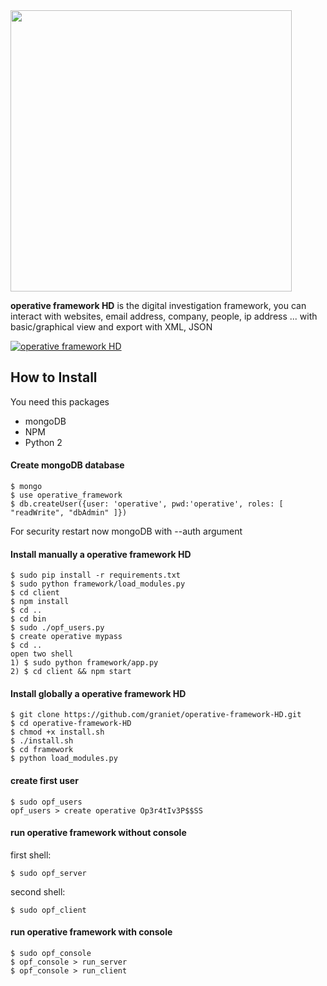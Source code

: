 <img src="https://image.ibb.co/fuPpQd/logo_operative.png" width="450">

**operative framework HD** is the digital investigation framework, you can interact with websites, email address, company, people, ip address ... with basic/graphical view and export with XML, JSON

[![operative framework HD](https://image.ibb.co/cKnzKo/preview_operative_framework.png)](https://www.youtube.com/watch?v=WskQM0JL6Rw)

## How to Install

You need this packages
+ mongoDB
+ NPM
+ Python 2

#### Create mongoDB database 
```
$ mongo
$ use operative_framework
$ db.createUser({user: 'operative', pwd:'operative', roles: [ "readWrite", "dbAdmin" ]})
```
For security restart now mongoDB with --auth argument

#### Install manually a operative framework HD
```
$ sudo pip install -r requirements.txt
$ sudo python framework/load_modules.py
$ cd client
$ npm install
$ cd ..
$ cd bin
$ sudo ./opf_users.py
$ create operative mypass
$ cd ..
open two shell
1) $ sudo python framework/app.py
2) $ cd client && npm start
```

#### Install globally a operative framework HD
```
$ git clone https://github.com/graniet/operative-framework-HD.git
$ cd operative-framework-HD
$ chmod +x install.sh
$ ./install.sh
$ cd framework
$ python load_modules.py 
```

#### create first user
```
$ sudo opf_users
opf_users > create operative Op3r4tIv3P$$SS
```

#### run operative framework without console
first shell:
```
$ sudo opf_server
```
second shell:
```
$ sudo opf_client
```

#### run operative framework with console
```
$ sudo opf_console
$ opf_console > run_server
$ opf_console > run_client
```
